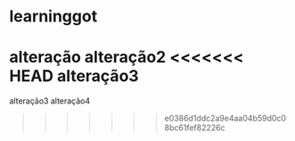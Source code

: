 ﻿# learninggot

alteração
alteração2
<<<<<<< HEAD
alteração3
=======
alteração3
alteração4
>>>>>>> e0386d1ddc2a9e4aa04b59d0c08bc61fef82226c
